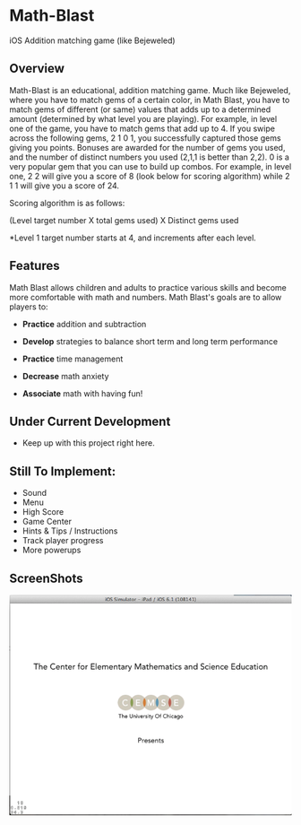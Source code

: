 Math-Blast
==========

iOS Addition matching game (like Bejeweled)

## Overview

Math-Blast is an educational, addition matching game. Much like Bejeweled, where you have to match gems of a certain color, in Math Blast, you have to match gems of different (or same) values that adds up to a determined amount (determined by what level you are playing). For example, in level one of the game, you have to match gems that add up to 4. If you swipe across the following gems, 2 1 0 1, you successfully captured those gems giving you points. Bonuses are awarded for the number of gems you used, and the number of distinct numbers you used (2,1,1 is better than 2,2). 0 is a very popular gem that you can use to build up combos. For example, in level one, 2 2 will give you a score of 8 (look below for scoring algorithm) while 2 1 1 will give you a score of 24.

Scoring algorithm is as follows:

(Level target number X total gems used) X Distinct gems used

*Level 1 target number starts at 4, and increments after each level.


## Features

Math Blast allows children and adults to practice various skills and become more comfortable with math and numbers. Math Blast's goals are to allow players to:

  * **Practice**  addition and subtraction
  
  * **Develop** strategies to balance short term and long term performance
  
  * **Practice** time management
  
  * **Decrease** math anxiety
  
  * **Associate** math with having fun!

## Under Current Development

  * Keep up with this project right here. 

## **Still To Implement:**

  * Sound
  * Menu
  * High Score
  * Game Center
  * Hints & Tips / Instructions
  * Track player progress
  * More powerups

## ScreenShots

![Alt text](screen5.png "Screenshot 5")
